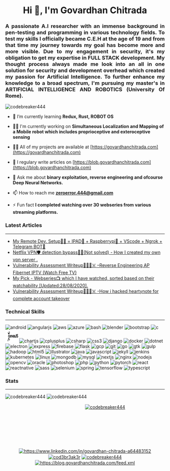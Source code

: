 <h1 align="center">Hi 👋, I'm Govardhan Chitrada</h1>
<h3 align="justify">A passionate A.I researcher with an immense background in pen-testing and programming in various technology fields. To test my skills I officially became C.E.H at the age of 19 and from that time my journey towards my goal has become more and more visible. Due to my engagement in security, it's my obligation to get my expertise in FULL STACK development. My thought process always made me look into an all in one solution for security and development overhead which created my passion for Artificial Intelligence. To further enhance my knowledge to a broad spectrum, I'm pursuing my master's in ARTIFICIAL INTELLIGENCE AND ROBOTICS (University Of Rome).</h3>

<p align="left"> <img src="https://komarev.com/ghpvc/?username=codebreaker444" alt="codebreaker444" /> </p>

- 🌱 I’m currently learning **Redux, Rust, ROBOT OS**

- 💪🏻 I'm currently working on **Simultaneous Localization and Mapping of a Mobile robot which includes proprioceptive and exteroceptive sensing**

- 👨‍💻 All of my projects are available at [https://govardhanchitrada.com](https://govardhanchitrada.com)

- 📝 I regulary write articles on [https://blob.govardhanchitrada.com](https://blob.govardhanchitrada.com)

- 💬 Ask me about **binary exploitation, reverse engineering and ofcourse Deep Neural Networks.**

- 📫 How to reach me **zeroerror.444@gmail.com**

- ⚡ Fun fact **I completed watching over 30 webseries from various streaming platforms.**

### Latest Articles ###
----------------------------------------------------------------------------------------------------------------------------
<!-- BLOG-POST-LIST:START -->
- [My Remote Dev. Setup👨‍💻 = IPAD📱 + Raspberrypi🥧 + VScode + Ngrok + Telegram BOT🤖](https://blog.govardhanchitrada.com/Raspberrypi-as-VScodeServer-with-remote-access-using-introspected-tunnels/)
- [Netflix VPN🛡 detection bypass🏴‍☠️(Not solved) - How I created my own vpn server .](https://blog.govardhanchitrada.com/Netflix-VPN-Detection-Bypass/)
- [Vulnerability Assessment Writeup📄🕵️‍♀️☠️ –Reverse Engineering AP Fibernet IPTV (Watch Free TV)](https://blog.govardhanchitrada.com/Reverse-Engineering-AP-Fibernet-IPTV-APSFL/)
- [My Pick - Webseries📺 which I have watched, sorted based on their watchability [Updated:28/08/2020].](https://blog.govardhanchitrada.com/MY-PICK-WEBSERIES-WHICH-I-HAVE-PERSONALLY-WATCHED/)
- [Vulnerability Assessment Writeup📄🕵️‍♀️☠️ -How i hacked heartynote for complete account takeover](https://blog.govardhanchitrada.com/How-i-hacked-heartynote/)
<!-- BLOG-POST-LIST:END -->

### Technical Skills ###
----------------------------------------------------------------------------------------------------------------------------
<p align="left"><img src="https://devicons.github.io/devicon/devicon.git/icons/android/android-original-wordmark.svg" alt="android" width="40" height="40"/> <img src="https://devicons.github.io/devicon/devicon.git/icons/angularjs/angularjs-original.svg" alt="angularjs" width="40" height="40"/> <img src="https://devicons.github.io/devicon/devicon.git/icons/amazonwebservices/amazonwebservices-original-wordmark.svg" alt="aws" width="40" height="40"/> <img src="https://www.vectorlogo.zone/logos/microsoft_azure/microsoft_azure-icon.svg" alt="azure" width="40" height="40"/> <img src="https://www.vectorlogo.zone/logos/gnu_bash/gnu_bash-icon.svg" alt="bash" width="40" height="40"/> <img src="https://download.blender.org/branding/community/blender_community_badge_white.svg" alt="blender" width="40" height="40"/> <img src="https://devicons.github.io/devicon/devicon.git/icons/bootstrap/bootstrap-plain.svg" alt="bootstrap" width="40" height="40"/> <img src="https://devicons.github.io/devicon/devicon.git/icons/c/c-original.svg" alt="c" width="40" height="40"/> <img src="https://raw.githubusercontent.com/Hardik0307/Hardik0307/master/assets/canvasjs-charts.svg" alt="canvasjs" width="40" height="40"/> <img src="https://www.chartjs.org/media/logo-title.svg" alt="chartjs" width="40" height="40"/> <img src="https://devicons.github.io/devicon/devicon.git/icons/cplusplus/cplusplus-original.svg" alt="cplusplus" width="40" height="40"/> <img src="https://devicons.github.io/devicon/devicon.git/icons/csharp/csharp-original.svg" alt="csharp" width="40" height="40"/> <img src="https://devicons.github.io/devicon/devicon.git/icons/css3/css3-original-wordmark.svg" alt="css3" width="40" height="40"/> <img src="https://devicons.github.io/devicon/devicon.git/icons/django/django-original.svg" alt="django" width="40" height="40"/> <img src="https://devicons.github.io/devicon/devicon.git/icons/docker/docker-original-wordmark.svg" alt="docker" width="40" height="40"/> <img src="https://devicons.github.io/devicon/devicon.git/icons/dot-net/dot-net-original-wordmark.svg" alt="dotnet" width="40" height="40"/> <img src="https://devicons.github.io/devicon/devicon.git/icons/electron/electron-original.svg" alt="electron" width="40" height="40"/> <img src="https://devicons.github.io/devicon/devicon.git/icons/express/express-original-wordmark.svg" alt="express" width="40" height="40"/> <img src="https://www.vectorlogo.zone/logos/firebase/firebase-icon.svg" alt="firebase" width="40" height="40"/> <img src="https://www.vectorlogo.zone/logos/pocoo_flask/pocoo_flask-icon.svg" alt="flask" width="40" height="40"/> <img src="https://www.vectorlogo.zone/logos/google_cloud/google_cloud-icon.svg" alt="gcp" width="40" height="40"/> <img src="https://www.vectorlogo.zone/logos/git-scm/git-scm-icon.svg" alt="git" width="40" height="40"/> <img src="https://devicons.github.io/devicon/devicon.git/icons/go/go-original.svg" alt="go" width="40" height="40"/> <img src="https://upload.wikimedia.org/wikipedia/commons/7/71/GTK_logo.svg" alt="gtk" width="40" height="40"/> <img src="https://devicons.github.io/devicon/devicon.git/icons/gulp/gulp-plain.svg" alt="gulp" width="40" height="40"/> <img src="https://www.vectorlogo.zone/logos/apache_hadoop/apache_hadoop-icon.svg" alt="hadoop" width="40" height="40"/> <img src="https://devicons.github.io/devicon/devicon.git/icons/html5/html5-original-wordmark.svg" alt="html5" width="40" height="40"/> <img src="https://www.vectorlogo.zone/logos/adobe_illustrator/adobe_illustrator-icon.svg" alt="illustrator" width="40" height="40"/> <img src="https://devicons.github.io/devicon/devicon.git/icons/java/java-original-wordmark.svg" alt="java" width="40" height="40"/> <img src="https://devicons.github.io/devicon/devicon.git/icons/javascript/javascript-original.svg" alt="javascript" width="40" height="40"/> <img src="https://www.vectorlogo.zone/logos/jekyllrb/jekyllrb-icon.svg" alt="jekyll" width="40" height="40"/> <img src="https://www.vectorlogo.zone/logos/jenkins/jenkins-icon.svg" alt="jenkins" width="40" height="40"/> <img src="https://www.vectorlogo.zone/logos/kubernetes/kubernetes-icon.svg" alt="kubernetes" width="40" height="40"/> <img src="https://devicons.github.io/devicon/devicon.git/icons/linux/linux-original.svg" alt="linux" width="40" height="40"/> <img src="https://devicons.github.io/devicon/devicon.git/icons/mongodb/mongodb-original-wordmark.svg" alt="mongodb" width="40" height="40"/> <img src="https://devicons.github.io/devicon/devicon.git/icons/mysql/mysql-original-wordmark.svg" alt="mysql" width="40" height="40"/> <img src="https://cdn.worldvectorlogo.com/logos/nextjs-3.svg" alt="nextjs" width="40" height="40"/> <img src="https://devicons.github.io/devicon/devicon.git/icons/nginx/nginx-original.svg" alt="nginx" width="40" height="40"/> <img src="https://devicons.github.io/devicon/devicon.git/icons/nodejs/nodejs-original-wordmark.svg" alt="nodejs" width="40" height="40"/> <img src="https://www.vectorlogo.zone/logos/opencv/opencv-icon.svg" alt="opencv" width="40" height="40"/> <img src="https://devicons.github.io/devicon/devicon.git/icons/oracle/oracle-original.svg" alt="oracle" width="40" height="40"/> <img src="https://devicons.github.io/devicon/devicon.git/icons/photoshop/photoshop-plain.svg" alt="photoshop" width="40" height="40"/> <img src="https://devicons.github.io/devicon/devicon.git/icons/php/php-original.svg" alt="php" width="40" height="40"/> <img src="https://devicons.github.io/devicon/devicon.git/icons/python/python-original.svg" alt="python" width="40" height="40"/> <img src="https://www.vectorlogo.zone/logos/pytorch/pytorch-icon.svg" alt="pytorch" width="40" height="40"/> <img src="https://devicons.github.io/devicon/devicon.git/icons/react/react-original-wordmark.svg" alt="react" width="40" height="40"/> <img src="https://reactnative.dev/img/header_logo.svg" alt="reactnative" width="40" height="40"/> <img src="https://devicons.github.io/devicon/devicon.git/icons/sass/sass-original.svg" alt="sass" width="40" height="40"/> <img src="https://raw.githubusercontent.com/detain/svg-logos/780f25886640cef088af994181646db2f6b1a3f8/svg/selenium-logo.svg" alt="selenium" width="40" height="40"/> <img src="https://www.vectorlogo.zone/logos/springio/springio-icon.svg" alt="spring" width="40" height="40"/> <img src="https://www.vectorlogo.zone/logos/tensorflow/tensorflow-icon.svg" alt="tensorflow" width="40" height="40"/> <img src="https://devicons.github.io/devicon/devicon.git/icons/typescript/typescript-original.svg" alt="typescript" width="40" height="40"/></p>

### Stats ###
----------------------------------------------------------------------------------------------------------------------------
<p><img height="170px" align="left" src="https://github-readme-stats.vercel.app/api/top-langs/?username=codebreaker444&layout=compact" alt="codebreaker444" /></p>

<p>&nbsp;<img height="170px" src="https://github-readme-stats.vercel.app/api?username=codebreaker444&show_icons=true" alt="codebreaker444" /></p>

<p align="center">
<a href="https://twitter.com/codebreaker444" target="blank"><img align="center" src="https://cdn.jsdelivr.net/npm/simple-icons@3.0.1/icons/twitter.svg" alt="codebreaker444" height="30" width="30" /></a>
<a href="https://www.linkedin.com/in/govardhan-chitrada-a64483152" target="blank"><img align="center" src="https://cdn.jsdelivr.net/npm/simple-icons@3.0.1/icons/linkedin.svg" alt="https://www.linkedin.com/in/govardhan-chitrada-a64483152" height="30" width="30" /></a>
<a href="https://fb.com/cod3br3ak3r" target="blank"><img align="center" src="https://cdn.jsdelivr.net/npm/simple-icons@3.0.1/icons/facebook.svg" alt="cod3br3ak3r" height="30" width="30" /></a>
<a href="https://instagram.com/codebreaker444" target="blank"><img align="center" src="https://cdn.jsdelivr.net/npm/simple-icons@3.0.1/icons/instagram.svg" alt="codebreaker444" height="30" width="30" /></a>
<a href="https://blog.govardhanchitrada.com/feed.xml" target="blank"><img align="center" src="https://cdn.jsdelivr.net/npm/simple-icons@3.0.1/icons/rss.svg" alt="https://blog.govardhanchitrada.com/feed.xml" height="30" width="30" /></a>
</p>
